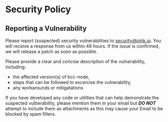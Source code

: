 # Security Policy

## Reporting a Vulnerability

Please report (suspected) security vulnerabilities to security@iohk.io. You will receive a
response from us within 48 hours. If the issue is confirmed, we will release a patch as soon
as possible.

Please provide a clear and concise description of the vulnerability, including:

* the affected version(s) of bcc-node,
* steps that can be followed to excercise the vulnerability,
* any workarounds or mitigatations

If you have developed any code or utilities that can help demonstrate the suspected
vulberability, please mention them in your email but ***DO NOT*** attempt to include them as
attachments as this may cause your Email to be blocked by spam filters.
